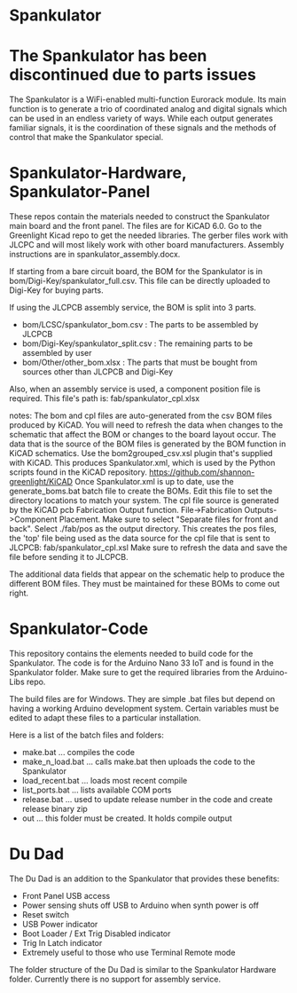 # Spankulator
# The Spankulator has been discontinued due to parts issues


The Spankulator is a WiFi-enabled multi-function Eurorack module. Its main function is to generate a trio of coordinated analog and digital signals which can be used in an endless variety of ways. While each output generates familiar signals, it is the coordination of these signals and the methods of control that make the Spankulator special.

# Spankulator-Hardware, Spankulator-Panel
These repos contain the materials needed to construct the Spankulator main board and the front panel.
The files are for KiCAD 6.0. Go to the Greenlight Kicad repo to get the needed libraries.
The gerber files work with JLCPC and will most likely work with other board manufacturers.
Assembly instructions are in spankulator_assembly.docx.

If starting from a bare circuit board, the BOM for the Spankulator is in bom/Digi-Key/spankulator_full.csv. This file can be directly uploaded to Digi-Key for buying parts.

If using the JLCPCB assembly service, the BOM is split into 3 parts.
- bom/LCSC/spankulator_bom.csv : The parts to be assembled by JLCPCB
- bom/Digi-Key/spankulator_split.csv : The remaining parts to be assembled by user
- bom/Other/other_bom.xlsx : The parts that must be bought from sources other than JLCPCB and Digi-Key

Also, when an assembly service is used, a component position file is required. This file's path is: fab/spankulator_cpl.xlsx

notes: 	The bom and cpl files are auto-generated from the csv BOM files produced by KiCAD. You will need to refresh the data when changes to the schematic that affect the BOM or changes to the board layout occur.
		The data that is the source of the BOM files is generated by the BOM function in KiCAD schematics. Use the bom2grouped_csv.xsl plugin that's supplied with KiCAD. 
		This produces Spankulator.xml, which is used by the Python scripts found in the KiCAD repository. https://github.com/shannon-greenlight/KiCAD
		Once Spankulator.xml is up to date, use the generate_boms.bat batch file to create the BOMs. Edit this file to set the directory locations to match your system.
		The cpl file source is generated by the KiCAD pcb Fabrication Output function. File->Fabrication Outputs->Component Placement. Make sure to select "Separate files for front and back".
		Select ./fab/pos as the output directory. This creates the pos files, the 'top' file being used as the data source for the cpl file that is sent to JLCPCB: fab/spankulator_cpl.xsl
		Make sure to refresh the data and save the file before sending it to JLCPCB.
		
The additional data fields that appear on the schematic help to produce the different BOM files. They must be maintained for these BOMs to come out right.

# Spankulator-Code
This repository contains the elements needed to build code for the Spankulator. 
The code is for the Arduino Nano 33 IoT and is found in the Spankulator folder. Make sure to get the required libraries from the Arduino-Libs repo.

The build files are for Windows. They are simple .bat files but depend on having a working Arduino development system.
Certain variables must be edited to adapt these files to a particular installation. 

Here is a list of the batch files and folders:
 
- make.bat ... compiles the code
- make_n_load.bat ... calls make.bat then uploads the code to the Spankulator
- load_recent.bat ... loads most recent compile
- list_ports.bat ... lists available COM ports
- release.bat ... used to update release number in the code and create release binary zip
- out ... this folder must be created. It holds compile output

# Du Dad
The Du Dad is an addition to the Spankulator that provides these benefits:

- Front Panel USB access
- Power sensing shuts off USB to Arduino when synth power is off
- Reset switch
- USB Power indicator
- Boot Loader / Ext Trig Disabled indicator
- Trig In Latch indicator
- Extremely useful to those who use Terminal Remote mode

The folder structure of the Du Dad is similar to the Spankulator Hardware folder. Currently there is no support for assembly service.
